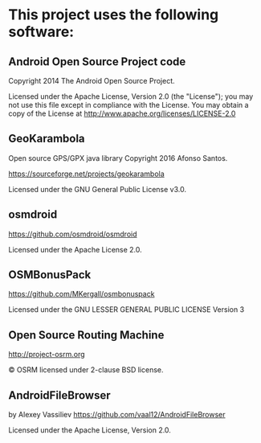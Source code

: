 This project uses the following software:
=========

## Android Open Source Project code
Copyright 2014 The Android Open Source Project.

Licensed under the Apache License, Version 2.0 (the "License");
you may not use this file except in compliance with the License.
You may obtain a copy of the License at http://www.apache.org/licenses/LICENSE-2.0

## GeoKarambola
Open source GPS/GPX java library Copyright 2016 Afonso Santos.

https://sourceforge.net/projects/geokarambola

Licensed under the GNU General Public License v3.0.

## osmdroid
https://github.com/osmdroid/osmdroid

Licensed under the Apache License 2.0.

## OSMBonusPack
https://github.com/MKergall/osmbonuspack

Licensed under the GNU LESSER GENERAL PUBLIC LICENSE Version 3

## Open Source Routing Machine
http://project-osrm.org

© OSRM licensed under 2-clause BSD license.

## AndroidFileBrowser
by Alexey Vassiliev https://github.com/vaal12/AndroidFileBrowser

Licensed under the Apache License, Version 2.0.

